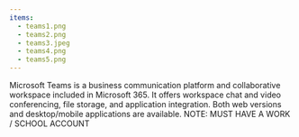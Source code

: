```yaml
---
items:
  - teams1.png
  - teams2.png
  - teams3.jpeg
  - teams4.png
  - teams5.png
---
```


Microsoft Teams is a business communication platform and collaborative workspace included in Microsoft 365. It offers workspace chat and video conferencing, file storage, and application integration. Both web versions and desktop/mobile applications are available. NOTE: MUST HAVE A WORK / SCHOOL ACCOUNT
